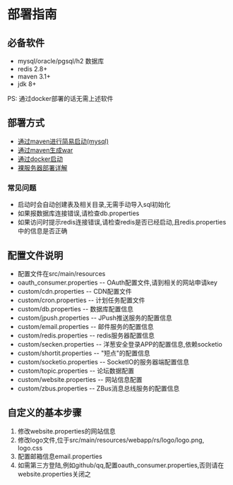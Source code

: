 # 部署指南

## 必备软件

* mysql/oracle/pgsql/h2 数据库
* redis 2.8+
* maven 3.1+
* jdk 8+

PS: 通过docker部署的话无需上述软件

## 部署方式

* [通过maven进行简易启动(mysql)](INSTALL_MAVEN.md)
* [通过maven生成war](INSTALL_WAR.md)
* [通过docker启动](INSTALL_DOCKER.md)
* [裸服务器部署详解](INSTALL_NEW.md)

### 常见问题

* 启动时会自动创建表及相关目录,无需手动导入sql初始化
* 如果报数据库连接错误,请检查db.properties
* 如果访问时提示redis连接错误,请检查redis是否已经启动,且redis.properties中的信息是否正确


## 配置文件说明

* 配置文件在src/main/resources
* oauth_consumer.properties -- OAuth配置文件,请到相关的网站申请key
* custom/cdn.properties -- CDN配置文件
* custom/cron.properties -- 计划任务配置文件
* custom/db.properties -- 数据库配置信息
* custom/jpush.properties -- JPush推送服务的配置信息
* custom/email.properties -- 邮件服务的配置信息
* custom/redis.properties -- redis服务器配置信息
* custom/secken.properties -- 洋葱安全登录APP的配置信息,依赖socketio
* custom/shortit.properties -- "短点"的配置信息
* custom/socketio.properties -- SocketIO的服务器端配置信息
* custom/topic.properties -- 论坛数据配置
* custom/website.properties -- 网站信息配置
* custom/zbus.properties -- ZBus消息总线服务的配置信息

## 自定义的基本步骤

1. 修改website.properties的网站信息
2. 修改logo文件,位于src/main/resources/webapp/rs/logo/logo.png, logo.css
3. 配置邮箱信息email.properties
4. 如需第三方登陆,例如github/qq,配置oauth_consumer.properties,否则请在website.properties关闭之

